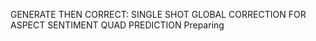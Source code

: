 GENERATE THEN CORRECT: SINGLE SHOT GLOBAL CORRECTION FOR ASPECT SENTIMENT QUAD PREDICTION
Preparing
